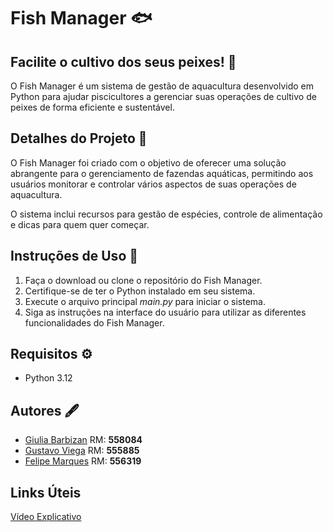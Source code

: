 # Fish Manager 🐟
## Facilite o cultivo dos seus peixes! 🎣

O Fish Manager é um sistema de gestão de aquacultura desenvolvido em 
Python para ajudar piscicultores a gerenciar suas operações de cultivo de peixes de forma eficiente e sustentável.

## Detalhes do Projeto 📝
O Fish Manager foi criado com o objetivo de oferecer uma solução abrangente para o gerenciamento de fazendas aquáticas, permitindo aos usuários
monitorar e controlar vários aspectos de suas operações de aquacultura. 

O sistema inclui recursos para gestão de espécies, controle de alimentação e dicas para quem quer começar.

## Instruções de Uso 📖

1. Faça o download ou clone o repositório do Fish Manager.
2. Certifique-se de ter o Python instalado em seu sistema.
3. Execute o arquivo principal *main.py* para iniciar o sistema.
4. Siga as instruções na interface do usuário para utilizar as diferentes funcionalidades do Fish Manager.

## Requisitos ⚙️
 - Python 3.12

## Autores 🖋️
- [Giulia Barbizan](https://github.com/Giulia-Rocha) RM: **558084**
- [Gustavo Viega](https://github.com/Vieg4) RM: **555885**
- [Felipe Marques](https://github.com/FelipeMarquesdeOliveira) RM: **556319**

## Links Úteis
[Vídeo Explicativo](https://drive.google.com/file/d/1YekPqTbM6mlVhJEfXXPXPy2me5yxbrIh/view?usp=sharing)
